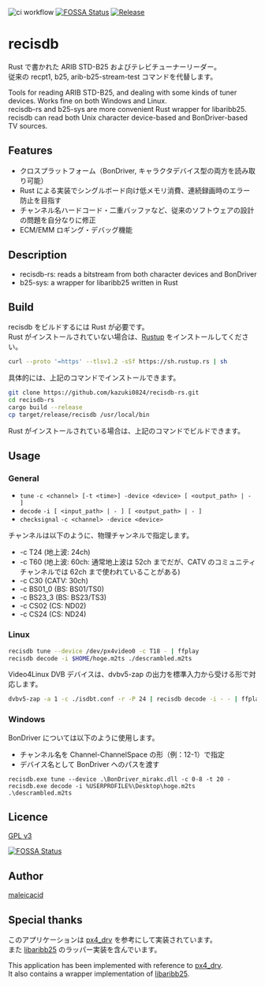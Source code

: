![ci workflow](https://github.com/kazuki0824/b25-kit-rs/actions/workflows/rust.yml/badge.svg)
[![FOSSA Status](https://app.fossa.com/api/projects/git%2Bgithub.com%2Fkazuki0824%2Frecisdb-rs.svg?type=shield)](https://app.fossa.com/projects/git%2Bgithub.com%2Fkazuki0824%2Frecisdb-rs?ref=badge_shield)
[![Release](https://github.com/kazuki0824/recisdb-rs/actions/workflows/release.yml/badge.svg)](https://github.com/kazuki0824/recisdb-rs/actions/workflows/release.yml)

recisdb
=======

Rust で書かれた ARIB STD-B25 およびテレビチューナーリーダー。  
従来の recpt1, b25, arib-b25-stream-test コマンドを代替します。

Tools for reading ARIB STD-B25, and dealing with some kinds of tuner devices. Works fine on both Windows and Linux.  
recisdb-rs and b25-sys are more convenient Rust wrapper for libaribb25. recisdb can read both Unix character device-based and BonDriver-based TV sources. 

## Features

- クロスプラットフォーム（BonDriver, キャラクタデバイス型の両方を読み取り可能）
- Rust による実装でシングルボード向け低メモリ消費、連続録画時のエラー防止を目指す
- チャンネル名ハードコード・二重バッファなど、従来のソフトウェアの設計の問題を自分なりに修正
- ECM/EMM ロギング・デバッグ機能

## Description

- recisdb-rs: reads a bitstream from both character devices and BonDriver
- b25-sys: a wrapper for libaribb25 written in Rust

## Build

recisdb をビルドするには Rust が必要です。  
Rust がインストールされていない場合は、[Rustup](https://www.rust-lang.org/ja/tools/install) をインストールしてください。

```bash
curl --proto '=https' --tlsv1.2 -sSf https://sh.rustup.rs | sh
```

具体的には、上記のコマンドでインストールできます。

```bash
git clone https://github.com/kazuki0824/recisdb-rs.git
cd recisdb-rs
cargo build --release
cp target/release/recisdb /usr/local/bin
```

Rust がインストールされている場合は、上記のコマンドでビルドできます。

## Usage

### General

- `tune` `-c <channel> [-t <time>] -device <device> [ <output_path> | - ]`
- `decode` `-i [ <input_path> | - ] [ <output_path> | - ]`
- `checksignal` `-c <channel> -device <device>`

チャンネルは以下のように、物理チャンネルで指定します。

- -c T24 (地上波: 24ch)
- -c T60 (地上波: 60ch: 通常地上波は 52ch までだが、CATV のコミュニティチャンネルでは 62ch まで使われていることがある)
- -c C30 (CATV: 30ch)
- -c BS01_0 (BS: BS01/TS0)
- -c BS23_3 (BS: BS23/TS3)
- -c CS02 (CS: ND02)
- -c CS24 (CS: ND24)

### Linux

```bash
recisdb tune --device /dev/px4video0 -c T18 - | ffplay
recisdb decode -i $HOME/hoge.m2ts ./descrambled.m2ts
```

Video4Linux DVB デバイスは、dvbv5-zap の出力を標準入力から受ける形で対応します。

```bash
dvbv5-zap -a 1 -c ./isdbt.conf -r -P 24 | recisdb decode -i - - | ffplay
```

### Windows

BonDriver については以下のように使用します。

- チャンネル名を Channel-ChannelSpace の形（例：12-1）で指定
- デバイス名として BonDriver へのパスを渡す

```
recisdb.exe tune --device .\BonDriver_mirakc.dll -c 0-8 -t 20 -
recisdb.exe decode -i %USERPROFILE%\Desktop\hoge.m2ts .\descrambled.m2ts
```

## Licence

[GPL v3](https://github.com/kazuki0824/b25-kit-rs/blob/master/LICENSE)

[![FOSSA Status](https://app.fossa.com/api/projects/git%2Bgithub.com%2Fkazuki0824%2Frecisdb-rs.svg?type=large)](https://app.fossa.com/projects/git%2Bgithub.com%2Fkazuki0824%2Frecisdb-rs?ref=badge_large)

## Author

[maleicacid](https://github.com/kazuki0824)

## Special thanks

このアプリケーションは [px4_drv](https://github.com/nns779/px4_drv) を参考にして実装されています。  
また [libaribb25](https://github.com/tsukumijima/libaribb25) のラッパー実装を含んでいます。

This application has been implemented with reference to [px4_drv](https://github.com/nns779/px4_drv).  
It also contains a wrapper implementation of [libaribb25](https://github.com/tsukumijima/libaribb25).

